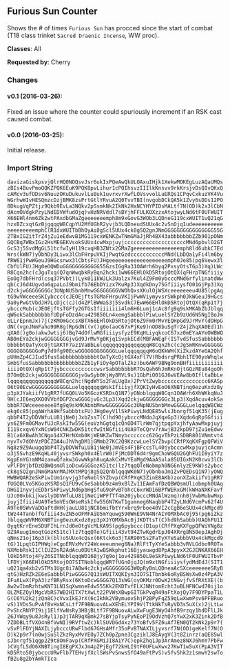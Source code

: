 ## Furious Sun Counter

Shows the # of times `Furious Sun` has procced since the start of combat (T18
class trinket `Sacred Draenic Incense`, WW proc).

**Classes**: All

**Requested by**: Cherry

### Changes

#### v0.1 (2016-03-26):

Fixed an issue where the counter could spuriously increment if an RSK cast
caused combat.

#### v0.0 (2016-03-25):

Initial release.

### Import String

`davizaGiskpsvjQlrHQ0NOQsvJsr6ukIxPQeAwQkULOAxuIHjk1XekwMOKEgLuzAQaUMQszBIs4BuvPmoQQKZPQK6EuK9PQK8pvLihur1cPQIhsvzIIIlkKnsvv9rkKrsjvDsQIvQKxQcAMcv3ufODsv6NuuzOKuDukuvlLu8uk1uvrxvrXwfLOVsvvolLuERQs1CPqvCxkuzVK4VuWGrhwWIvHESQmzcDzjBMK8zsPrtGtlYRvuA2Q0TvvTBI(nvgobDCkQA5k1Zvy6sDDs12PO8DkugVqPZtjz9Qkb9EvLa3NQkv2pSsmkNk2IkNk2HxNCYHYPIDsMALtf7N(OD)k2x3lCbNdAcmOVdgkPzyLNdEDVWfudOjq)vHzNRVddl7sBYjhFFULKOXzzxAtojwyLNd6tF0UFWUITX66EHl4nm6Zk2wtPAxdbGMaZgeeeeeeemph8m9xGovG3WOb3LQDneG119cxWUIT1uQ21qGhzxBZcxqtGzBjgqqqW8CqpYU2MfUGhR2yvjb3LQDneudSUUx4c2vSnOjq1udeeeeeeeeeeeeeeeeeeemphC(R1dxWUITbBhOyAi8gSclSUUx4ck8gSQ2gnJNmGGGGGGGGGGGGGGGG55G2TBxIGZitTrZ4jZu1eEdwvB1MG119cxWENKZwTNmGMaJjRh4BX43abbbbbbbZZb901pONmGQCBq7WBxIGz2HsMEGEKVsokSUUx4cwMxpjuyjccccccccccccccccccccMNd6pbvlO2GTGcS3j5SvdMgGL51tcfwIyH119cxqHB3ZNtx2GMaZgeeeeeeeeeeeeeeemph8ld6ubkC7EdWrs(kWN7)yObhDy3Liwx3lCbFHrpuVKIjPwqtGzdcccccccccccMNd(LbDQa1yFi4lm6byfRW61jPwWGeuJ9HGcsnwx3lCbtsFU)JHgeeeeeeeeeeeeeeeeeeemph0Je85(pg6Vewx3lCbfUlFU)JHg0eOQWDuGGGGGGGGGGGG55GzsIGgRa31OAWrh6byq2PxsyOtsTGp3)Xq)LWcR8Cqn2hc(cJguTxq(Q7qnWwqbkRyBqn2hcki1wW66EHlOkD5RtojOtQX(qFHrpTNGfiiiyEoOg7dbFHrd(csq37PVbt))Lyk011kWJLk3Ualzx7Kul4Z9Fm0ybcccMNd6rfylinatdWwqb(cJ6d4Ugvdo6qpaLoJ9bmifb76EbDYizx7KuRp3)XqdkDny7SGfiiiysfO01GjPp3)Xqd2ckjwGGGGGGGGc3UNpNUSbnbMnwGGGGGGGGVWOhQxsXKulOjWSXceeeeeeeu4U85(pgAqtG9wVWceeeSKIybccc(cJEOEjftsTGMaFHrpuVKIjPwWViymyvsrSWkph0JkWGeuJ9HGcs9a0yPwGtVbdJH7LcDjc(cJ(d4ZPlBWWaS3j5SvdkC7EwW66EHlOkD5RtojOtQX(qRp1t7jybcccMub(cJEOEjftsTGFfy2GTGsIfiiiiiii4lm6H6Lumj1cAc8fg9q9skMKAbZbJblqqqW6okSabbbbbbbfUDpFoDzdAcu429850Ln4xemgSabbblPiwLuelSYZb9zUd6N5NgIBoJmeLLrEpnmJx)7j(zKMOmGccsXBTX66EHlOkD5RtojOt6Z9Fm0rMvYEQHpGd9JrMvY(dOHpGdN((vgnJNmFaho99R8g(RpGdN((v()g0o(aoC67xPjKe9)nOD8buSgTrZ4jZhqXA0Ed)1hqXA0()g0o(akwJwtij6)Bq74dOflwMGfiiiysfyzE9KqHLiyqkcoC67xz0mEYaAYeOWBWQAB0mEYa2ckjwGGGGGGGGjvGd9JrMvYg0Kjq1SvpkECd(MBFAWEgF(ISTvdSfusSabbbbbbbbbbbtQaTyXcOjtGXKTF7az1VaBbLelqqqqqqqqqqqqqqqW8Cqn2hc(cJgSmRKnwGGGGGGGGGGGGGGGGoPg7d9fg90EcwGGGGGGGGGGGGLuelqqqqqqqW6oQKkWH(XiZkzdAYeOA2QhfpUHmZp4CJIudSfusSabbbbbbbbbbbtQaTyXcOjtGX4xFl7V(RbdsrqPRbh1TE90yoWhqlwSmbSfusSabbbbbbbbbbbbbbbZZb1yFiOy4pOTalZkz)bu6AWF9BNg9onBHfiiiiiiiiiiiiiiiOtQX(qRp1t7jybcccccccccccwsrSabbbbbbbR7OsQah6hJmRKnOjtGQzREu84goOhB7OmQb2ckjwGGGGGGGGGGGGjvGwSyb0KjWy8RVL9x)1GbPiO01GJ6wVEAw8b0IfltaBbLelqqqqqqqqqqqqqqqW8Cqn2hc(NgdWYSs2FaLUg8x)2PrVtZwybccccccccccccccc6KASp06t90EcwGGGGGGGGGGGGLuelqqqqqqqWskIfiiiyjfXQKIyHvEoO6XNBTing0ezuKxdz8yp3pXJYakiifV1gRR7fUGQ0LVo5KGozKSRDsQ1N7)yONoblqqqW8Cqn1OAWrh6XhWKkqNuJ9H(cJE6eqXKO0VVbfDGP2cwGGGGjvGc3Lp3)Xqd2ckjwGGGGGGGGc3Lp3)XqdAcuv4okSabbbR7OWceeeeeee8fg9q9skMKAbnbMnwGGGGGGGGc3UNpNUSbnbMnwGGGGLuelqqqW8CWzekg6c85(pgAWrhA9HfSabbbtsFU)JHg0eyV1lSkPiwyLNdQE85wlsJbnrgf51qK35(jEugqbbP4T2yDDVWfuLU81jNe0jJxbZssT(C)hd90jybcccMNdoJqXqxGp3)Xqdo6qRpSGfiiiys6Z9Fm0GMavfUJcRskIfw55G(euVzhGgtq1cQnOD4TlrWm7qjtpqpYxjhfyAawMxpjuyjI119cxqv6YxNCsW04CNKZwDK51tcfwItNGfiii4UA9TeCQrv7rAwjB32kpD97jZu1eEdwvB1(a6XBwAh3CNgo14X7HrNXmb0KjWENKZwTNmybccccccc62GgvThPzLSDBR801VNmtvt4nyvTv7dOhVzPDCZDA4uJhVhgDM1jGMmb27KC2Q9KzcwLuelSYZbvp(CRfPXqKXFgpQFWiVNg8z9Z9AuugqbbP4T2yDDVWfuLU81jNe0jJmVEs4FjBFccsTL40jybcccwMxpjuyjcAcmno3j5SvhzE9KqHL40jyvsrSWkph0x4ElrW0)FjMcDDT6d4r9gmChoWGQU2GQhFU1I0yiY7zKgpEnYG)mNM4zanwQfakw3GvwWkph8uqAakCxMvYEaMgd9AaASula85UIGxN2K0cwx3lCbvPlFDYjbfDzQBWQsmUlioDcwGGGGozK51tc)lz7tqqQTeNobmph0NG6nlyzE9KW)s2ybccck8gSQ2gnJNmGMaNrMAJMXtMPQj8gSQ2QnblqqqWK0N7)yObnboJm1ZvPQEDsQ1N7)yONQMWBWQAR2eSkPiwIUm1nyvjg3feNoblSYZbvp(CRfPXqK3ZinE8AKb)zonXZakiifV1gRR7fUGQ0LVo5KGozKSRDsQ1FU9vC6eSabbb9z4m9xBlZv11EAmFafDzQBWQsmUliobmph0UAqDHGI1nyvjcEDbrSkPiwyLNd6pbHgSfuG9oPvBTbhcC6xrWD16BPfWERxGM(kWHaNXKFavfUJc00xbkijkwslyDDVWfuLU81jNeCiWPFfTf4m20jybcccMNdAlWzmq)nh0jVwbMubwMxpjuyjIfiii4UA9TeSmVEsOWseRskIfw55GN7KwT1gumneg6NaqbbP4T2yLNd6VcmPv62f4UA9Te0SWvVaDQaftdHH(jauLU81jNC8bmifbtYrxbrq9rboe40VI2cCgB6eSUUx4ckMgcd9tWz44Tanb(fGfiii43vZN5oOFMFAiU5mYquwg590WmE9VN4NrAIYOMXbAc0j95(pg6iZkz)blqqqWVRM6XNBTing0ezuKxdz8yp3pXJYOMXbAc0jJKDTtsT(C)hd9hSabbb)UAQhFU1I0yqtKrrEne5DUFIhLrnJd0eOtgVcMLKA95(pg6pybccc(D1up(CRfPXqKXFgpQFWiVNg8z9Z9Auug1moqtGozK51tc)lz7tqqQTe)Gfiii43vt94ZTwKgdrEpJ04XRrg8N50epJAghOjqNms21oj16p3(k(bl)oSUUx4cQsx(6Ktck6o3jTAR90YSs2FaTyXYeSabbbVUx4ckMgcd9tG)1LpqtGIPHWq)eCgoERVxMvY24Wceeeumneg6Na)RlFtTyXYeSabbb3vRVLGdbo9ROTaNXMobRskI1ClIUZDsR2AdAcu0DUtA1wBSWkphut16Bjyauwgd8PpA3pyxX2GJENKAX66EHlOkD5Rtoj4Fy26SITNoblqqqWD16Bjy7g9oj1ov429850L9eSkPiwyLNd6tF0UFWUITbvPlFDYjX66EHlOkD5RtojOO7SITNoblqqqWR7fUGnOjqJQ(m9xtNGfiiiysfydMdEdJ(SIT1uQ21qa4xb2vSTMs1Ugc8i7ABw4c2ckjwGGGGGGGG3WOpRyBnLQDneaAcSXceeeeeeeSRyBqtG)HzRZk2E6eSabbblPiwGGGG7Q13sWUITXQKIyn3IO7SITbnbk6oRyBSWsXw0z4PpA3VIFuALwX(PpA3)zfBRyRsx(6KtoDcwGGGG7Q13sWG(oyOKMzr0DwX2tNGvjfvSfRXtXE((bAw2wIbmRzhtwKNT1LN1SqXwmneEdw555Kk2EKDTvfELXJNNtomEcht3uBLHFNCwd70ij1o0LZMEZQylMgcVbRS7WB2HITX7tXwLt22PVWsXBwpGITGkPvqR49aFtXojQy7F9DYPpaT1LG(C6YU2k2jzQn8C)cVvxIkEJrX(6cIkNk2VBymuovShjP2BPyFqZ59qLwXwmPsv6PFBRuovS)1VDs5uPvAfBvHxNCsLtf7F9BNuovALwXEhELYPI9V(TtkNkTsRyVD3s5uX(x)2jLtLwPvShcRNYPI9ij1ElfVwNsRy3HBjBLtf7F9BNuovALwXwFugE3WyO4hfB9rzqy1hdDFlLJk26JYWqy9u8JsRyl1)p3jTAR9qXBmk27sBYjpTsyPyNEoPI9OdVzhQ7sYwX2xK3Zink2DfB7ZDDBLtfVXO4nBfVwNI)9RVftwZc)klSUVDGd4xz73YoBfv5FZ6uAf7EN0QT2kNk2p9r7(vSvPlFDYjNAXILjybcccURwFlbd67GHsAMfr35oPvBTNAXILjyvsrf7N(OD)geKelf7N(OD)k2p9r7(n0wjSuSlZkzRyxMvYEOy7ZCh0pZpne3CgziklJ8EAygV(3t8Zinrz(aQE85wlsJbnrgf51qgp2Z9t8OmFavp(CRfPXGMiJI8AiY7C)epkZhq1Jp3ArAmez8NXJ6hmY7PbFw)CVgfL5dO6XNBTingI8EgPXJxJm4pZPjEgf72kHLI9tF0UFLwXwx27KwT1w5uX(PpA3VITkD5Rto50jybcccURwFlb7TEHvjfXclSWsPvSnwsSfO49aFtPvS)vSfvShk2z1smwY2swTofBZu8gZbYAmkTIca`
